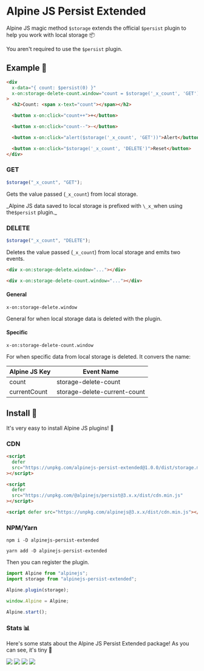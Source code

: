 # Alpine JS Persist Extended

Alpine JS magic method `$storage` extends the official `$persist` plugin to help you work with local storage 📦

You aren't required to use the `$persist` plugin.

## Example 👀

```html
<div
  x-data="{ count: $persist(0) }"
  x-on:storage-delete-count.window="count = $storage('_x_count', 'GET')"
>
  <h2>Count: <span x-text="count"></span></h2>

  <button x-on:click="count++">+</button>

  <button x-on:click="count--">-</button>

  <button x-on:click="alert($storage('_x_count', 'GET'))">Alert</button>

  <button x-on:click="$storage('_x_count', 'DELETE')">Reset</button>
</div>
```

### GET

```js
$storage("_x_count", "GET");
```

Gets the value passed (`_x_count`) from local storage.

_Alpine JS data saved to local storage is prefixed with `\_x_`when using the`$persist` plugin.\_

### DELETE

```js
$storage("_x_count", "DELETE");
```

Deletes the value passed (`_x_count`) from local storage and emits two events.

```html
<div x-on:storage-delete.window="..."></div>

<div x-on:storage-delete-count.window="..."></div>
```

#### General

`x-on:storage-delete.window`

General for when local storage data is deleted with the plugin.

#### Specific

`x-on:storage-delete-count.window`

For when specific data from local storage is deleted. It convers the name:

| Alpine JS Key | Event Name                   |
| ------------- | ---------------------------- |
| count         | storage-delete-count         |
| currentCount  | storage-delete-current-count |

## Install 🌟

It's very easy to install Alpine JS plugins! 🙌

### CDN

```html
<script
  defer
  src="https://unpkg.com/alpinejs-persist-extended@1.0.0/dist/storage.min.js"
></script>

<script
  defer
  src="https://unpkg.com/@alpinejs/persist@3.x.x/dist/cdn.min.js"
></script>

<script defer src="https://unpkg.com/alpinejs@3.x.x/dist/cdn.min.js"></script>
```

### NPM/Yarn

```shell
npm i -D alpinejs-persist-extended

yarn add -D alpinejs-persist-extended
```

Then you can register the plugin.

```js
import Alpine from "alpinejs";
import storage from "alpinejs-persist-extended";

Alpine.plugin(storage);

window.Alpine = Alpine;

Alpine.start();
```

### Stats 📊

Here's some stats about the Alpine JS Persist Extended package! As you can see, it's tiny 🤏

![](https://img.shields.io/bundlephobia/min/alpinejs-persist-extended)
![](https://img.shields.io/npm/v/alpinejs-persist-extended)
![](https://img.shields.io/npm/dt/alpinejs-persist-extended)
![](https://img.shields.io/github/license/markmead/alpinejs-persist-extended)
